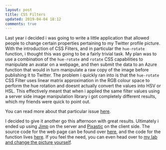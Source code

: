 ```yaml
---
layout: post
title: CSS Filters
updated: 2019-04-04 18:12
comments: true
---
```


Last year i decided i was going to write a little application that allowed people to change certain properties pertaining to my Twitter profile picture. With the introduction of CSS Filters, and in particular the `hue-rotate` function, i thought this was going to be a fairly trivial task. My plan was to use a combination of the `hue-rotate` and `rotate` CSS capabilities to manipulate an avatar on a webpage, and then submit the data to an Azure function that would in turn manipulate a raw copy of the image before publishing it to Twitter. The problem i quickly ran into is that the `hue-rotate` CSS Filter uses linear matrix approximation in the RGB colour space to perform the hue rotation and doesnt actually convert the values into HSV or HSL. This effectively meant that when i applied the same filter values using a server side image manipulation library i got completely different results, which my friends were quick to point out. 

You can read more about that particular issue [here](https://stackoverflow.com/questions/19187905/why-doesnt-hue-rotation-by-180deg-and-180deg-yield-the-original-color).

I decided to give it another go this afternoon with great results. Ultimately i ended up using [Jimp](https://github.com/oliver-moran/jimp) on the server and [Pixastic](https://github.com/jseidelin/pixastic) on the client side. The source code for the web page can be found over [here](https://github.com/taylorgibb/taylorgibb.github.io/blob/master/lab/avatar.md), and the code for the function lives [here](https://github.com/taylorgibb/taylorgibb.github.io/blob/master/functions/avatar/index.js). If you feel the need, you can even head over to [my lab and change the picture yourself](https://www.taylorgibb.com/lab/avatar.html). 